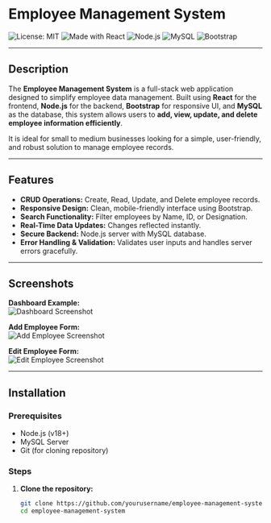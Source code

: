 # Employee Management System

![License: MIT](https://img.shields.io/badge/License-MIT-green.svg)
![Made with React](https://img.shields.io/badge/Made%20with-React-blue.svg)
![Node.js](https://img.shields.io/badge/Backend-Node.js-green.svg)
![MySQL](https://img.shields.io/badge/Database-MySQL-blue.svg)
![Bootstrap](https://img.shields.io/badge/UI-Bootstrap-purple.svg)

---

## Description

The **Employee Management System** is a full-stack web application designed to simplify employee data management. Built using **React** for the frontend, **Node.js** for the backend, **Bootstrap** for responsive UI, and **MySQL** as the database, this system allows users to **add, view, update, and delete employee information efficiently**.

It is ideal for small to medium businesses looking for a simple, user-friendly, and robust solution to manage employee records.

---

## Features

- **CRUD Operations:** Create, Read, Update, and Delete employee records.
- **Responsive Design:** Clean, mobile-friendly interface using Bootstrap.
- **Search Functionality:** Filter employees by Name, ID, or Designation.
- **Real-Time Data Updates:** Changes reflected instantly.
- **Secure Backend:** Node.js server with MySQL database.
- **Error Handling & Validation:** Validates user inputs and handles server errors gracefully.

---

## Screenshots

**Dashboard Example:**  
![Dashboard Screenshot](https://drive.google.com/file/d/1YKFws8Os1tZ2b5cGS_y1MPP600Zd-Se0/view?usp=sharing)

**Add Employee Form:**  
![Add Employee Screenshot](https://drive.google.com/file/d/1HEcEQe7tp5MCM2dKekHBUGPGjjgaVUFP/view?usp=drive_link)

**Edit Employee Form:**  
![Edit Employee Screenshot](https://drive.google.com/file/d/1rA4339OA4vmJZjstZl7PqDey3qqwROq6/view?usp=sharing)

---

## Installation

### Prerequisites

- Node.js (v18+)
- MySQL Server
- Git (for cloning repository)

### Steps

1. **Clone the repository:**
   ```bash
   git clone https://github.com/yourusername/employee-management-system.git
   cd employee-management-system
   ```
